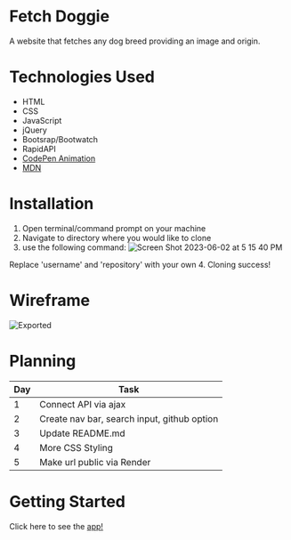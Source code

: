 # Fetch Doggie
A website that fetches any dog breed providing an image and origin.

# Technologies Used
* HTML
* CSS
* JavaScript
* jQuery
* Bootsrap/Bootwatch
* RapidAPI
* [CodePen Animation](https://codepen.io/stivaliserna/pen/jObPyKe)
* [MDN](https://developer.mozilla.org/en-US/docs/Web/CSS/animation)

# Installation
1. Open terminal/command prompt on your machine
2. Navigate to directory where you would like to clone
3. use the following command: ![Screen Shot 2023-06-02 at 5 15 40 PM](https://github.com/yunapahk/yunapahk.github.io/assets/128323294/5a17155d-1f02-42e3-a893-df6c858fddb2)

Replace 'username' and 'repository' with your own
4. Cloning success!

# Wireframe
![Exported](https://github.com/yunapahk/yunapahk.github.io/assets/128323294/974e9133-85c4-4de5-af66-ff81c1e91e87)


# Planning
| Day | Task | 
| -------------- | -------------- |
| 1   | Connect API via ajax  | 
| 2   | Create nav bar, search input, github option   | 
| 3   | Update README.md   | 
| 4   | More CSS Styling   | 
| 5   | Make url public via Render  | 


# Getting Started
Click here to see the [app!](https://fetchdoggie1.onrender.com)



